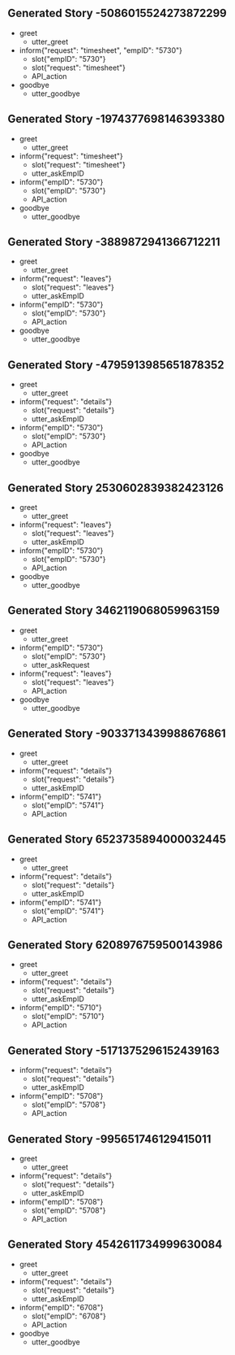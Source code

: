 ## Generated Story -5086015524273872299
* greet
    - utter_greet
* inform{"request": "timesheet", "empID": "5730"}
    - slot{"empID": "5730"}
    - slot{"request": "timesheet"}
    - API_action
* goodbye
    - utter_goodbye

## Generated Story -1974377698146393380
* greet
    - utter_greet
* inform{"request": "timesheet"}
    - slot{"request": "timesheet"}
    - utter_askEmpID
* inform{"empID": "5730"}
    - slot{"empID": "5730"}
    - API_action
* goodbye
    - utter_goodbye

## Generated Story -3889872941366712211
* greet
    - utter_greet
* inform{"request": "leaves"}
    - slot{"request": "leaves"}
    - utter_askEmpID
* inform{"empID": "5730"}
    - slot{"empID": "5730"}
    - API_action
* goodbye
    - utter_goodbye

## Generated Story -4795913985651878352
* greet
    - utter_greet
* inform{"request": "details"}
    - slot{"request": "details"}
    - utter_askEmpID
* inform{"empID": "5730"}
    - slot{"empID": "5730"}
    - API_action
* goodbye
    - utter_goodbye

## Generated Story 2530602839382423126
* greet
    - utter_greet
* inform{"request": "leaves"}
    - slot{"request": "leaves"}
    - utter_askEmpID
* inform{"empID": "5730"}
    - slot{"empID": "5730"}
    - API_action
* goodbye
    - utter_goodbye

## Generated Story 3462119068059963159
* greet
    - utter_greet
* inform{"empID": "5730"}
    - slot{"empID": "5730"}
    - utter_askRequest
* inform{"request": "leaves"}
    - slot{"request": "leaves"}
    - API_action
* goodbye
    - utter_goodbye

## Generated Story -9033713439988676861
* greet
    - utter_greet
* inform{"request": "details"}
    - slot{"request": "details"}
    - utter_askEmpID
* inform{"empID": "5741"}
    - slot{"empID": "5741"}
    - API_action

## Generated Story 6523735894000032445
* greet
    - utter_greet
* inform{"request": "details"}
    - slot{"request": "details"}
    - utter_askEmpID
* inform{"empID": "5741"}
    - slot{"empID": "5741"}
    - API_action

## Generated Story 6208976759500143986
* greet
    - utter_greet
* inform{"request": "details"}
    - slot{"request": "details"}
    - utter_askEmpID
* inform{"empID": "5710"}
    - slot{"empID": "5710"}
    - API_action

## Generated Story -5171375296152439163
* inform{"request": "details"}
    - slot{"request": "details"}
    - utter_askEmpID
* inform{"empID": "5708"}
    - slot{"empID": "5708"}
    - API_action

## Generated Story -995651746129415011
* greet
    - utter_greet
* inform{"request": "details"}
    - slot{"request": "details"}
    - utter_askEmpID
* inform{"empID": "5708"}
    - slot{"empID": "5708"}
    - API_action

## Generated Story 4542611734999630084
* greet
    - utter_greet
* inform{"request": "details"}
    - slot{"request": "details"}
    - utter_askEmpID
* inform{"empID": "6708"}
    - slot{"empID": "6708"}
    - API_action
* goodbye
    - utter_goodbye

